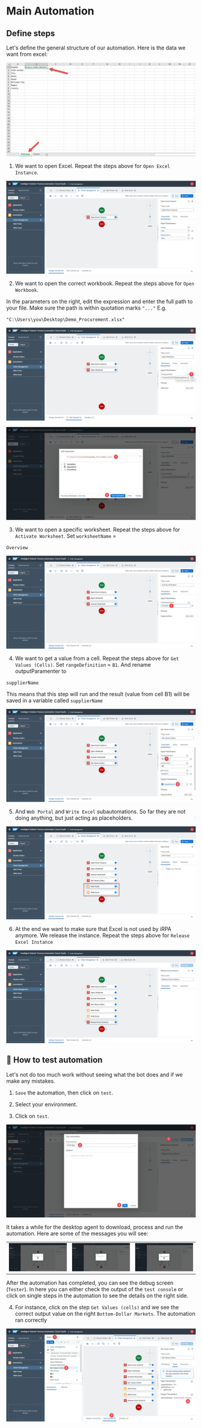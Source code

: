# Main Automation 

## Define steps

Let's define the general structure of our automation. Here is the data we want from excel:

![](images/0705.png)

1. We want to open Excel. Repeat the steps above for `Open Excel Instance`.

![](images/0701.png)

2. We want to open the correct workbook. Repeat the steps above for `Open Workbook`.

In the parameters on the right, edit the expression and enter the full path to your file. Make sure the path is within quotation marks `"..."` E.g.

```
"C:\Users\you\Desktop\Demo_Procurement.xlsx"
```


![](images/0702.png)

![](images/07021.png)

3. We want to open a specific worksheet. Repeat the steps above for `Activate Worksheet`. Set `worksheetName` = 

```
Overview
```


![](images/0703.png)


4. We want to get a value from a cell. Repeat the steps above for `Get Values (Cells)`. Set `rangeDefinition` = `B1`. And rename outputParamenter to  

```
supplierName
```

This means that this step will run and the result (value from cell B1) will be saved in a variable called `supplierName`


![](images/0704.png)

5. And `Web Portal` and `Write Excel` subautomations. So far they are not doing anything, but just acting as placeholders. 


![](images/0706.png)

6. At the end we want to make sure that Excel is not used by iRPA anymore. We release the instance. Repeat the steps above for `Release Excel Instance`


![](images/0707.png)


## 🔹 How to test automation

Let's not do too much work without seeing what the bot does and if we make any mistakes. 

1. `Save` the automation, then click on `test`.

2. Select your environment.

3. Click on `test`.


![](images/0708.png)

It takes a while for the desktop agent to download, process and run the automation. Here are some of the messages you will see:

|  |  |  |
:-------------------------:|:-------------------------:|:-------------------------:|
![](images/0709.png)  |  ![](images/0710.png) |  ![](images/0711.png)


After the automation has completed, you can see the debug screen (`Tester`). In here you can either check the output of the `test console` or click on single steps in the automation to see the details on the right side. 

4. For instance, click on the step `Get Values (cells)` and we see the correct output value on the right `Bottom-Dollar Markets`. The automation ran correctly

![](images/0712.png)